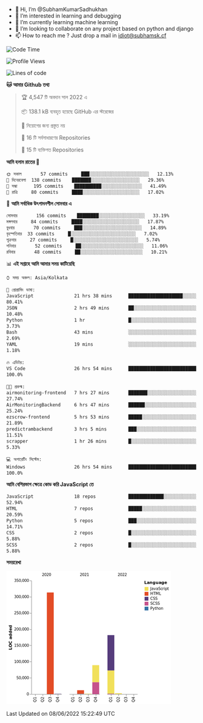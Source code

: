 - 👋 Hi, I’m @SubhamKumarSadhukhan
- 👀 I’m interested in learning and debugging
- 🌱 I’m currently learning machine learning
- 💞️ I’m looking to collaborate on any project based on python and django
- 📫 How to reach me ?
      Just drop a mail in idiot@subhamsk.cf

<!---
SubhamKumarSadhukhan/SubhamKumarSadhukhan is a ✨ special ✨ repository because its `README.md` (this file) appears on your GitHub profile.
You can click the Preview link to take a look at your changes.
--->


<!--START_SECTION:waka-->
![Code Time](http://img.shields.io/badge/Code%20Time-556%20hrs%2020%20mins-blue)

![Profile Views](http://img.shields.io/badge/%E0%A6%AA%E0%A7%8D%E0%A6%B0%E0%A7%8B%E0%A6%AB%E0%A6%BE%E0%A6%87%E0%A6%B2%20%E0%A6%A6%E0%A6%B0%E0%A7%8D%E0%A6%B6%E0%A6%A8-61-blue)

![Lines of code](https://img.shields.io/badge/%E0%A6%B9%E0%A7%8D%E0%A6%AF%E0%A6%BE%E0%A6%B2%E0%A7%8B%20%E0%A6%93%E0%A6%AF%E0%A6%BC%E0%A6%BE%E0%A6%B0%E0%A7%8D%E0%A6%B2%E0%A7%8D%E0%A6%A1%20%E0%A6%A5%E0%A7%87%E0%A6%95%E0%A7%87%20%E0%A6%86%E0%A6%AE%E0%A6%BF%20%E0%A6%B2%E0%A6%BF%E0%A6%96%E0%A7%87%E0%A6%9B%E0%A6%BF-600%20Thousand%20%E0%A6%95%E0%A7%8B%E0%A6%A1%E0%A7%87%E0%A6%B0%20%E0%A6%B2%E0%A6%BE%E0%A6%87%E0%A6%A8-blue)

**🐱 আমার Github তথ্য** 

> 🏆 4,547 টি অবদান সাল 2022 এ
 > 
> 📦 138.1 kB ব্যবহৃত হয়েছে GitHub এর স্টরেজের 
 > 
> 🚫 নিয়োগের জন্য প্রস্তুত নয়
 > 
> 📜 16 টি সর্বসাধারণের Repositories 
 > 
> 🔑 15 টি ব্যক্তিগত Repositories  
 > 
**আমি হলাম রাতের 🦉** 

```text
🌞 সকাল       57 commits     ███░░░░░░░░░░░░░░░░░░░░░░   12.13% 
🌆 দিনেরবেলা  138 commits    ███████░░░░░░░░░░░░░░░░░░   29.36% 
🌃 সন্ধা      195 commits    ██████████░░░░░░░░░░░░░░░   41.49% 
🌙 রাত্রি     80 commits     ████░░░░░░░░░░░░░░░░░░░░░   17.02%

```
📅 **আমি সর্বাধিক উৎপাদনশীল সোমবার এ** 

```text
সোমবার       156 commits    ████████░░░░░░░░░░░░░░░░░   33.19% 
মঙ্গলবার     84 commits     ████░░░░░░░░░░░░░░░░░░░░░   17.87% 
বুধবার       70 commits     ███░░░░░░░░░░░░░░░░░░░░░░   14.89% 
বৃহস্পতিবার  33 commits     █░░░░░░░░░░░░░░░░░░░░░░░░   7.02% 
শুক্রবার     27 commits     █░░░░░░░░░░░░░░░░░░░░░░░░   5.74% 
শনিবার       52 commits     ██░░░░░░░░░░░░░░░░░░░░░░░   11.06% 
রবিবার       48 commits     ██░░░░░░░░░░░░░░░░░░░░░░░   10.21%

```


📊 **এই সপ্তাহে আমি আমার সময় কাটিয়েছি** 

```text
⌚︎ সময় অঞ্চল: Asia/Kolkata

💬 প্রোগ্রামিং ভাষা: 
JavaScript               21 hrs 38 mins      ████████████████████░░░░░   80.41% 
JSON                     2 hrs 49 mins       ██░░░░░░░░░░░░░░░░░░░░░░░   10.48% 
Python                   1 hr                █░░░░░░░░░░░░░░░░░░░░░░░░   3.73% 
Bash                     43 mins             ░░░░░░░░░░░░░░░░░░░░░░░░░   2.69% 
YAML                     19 mins             ░░░░░░░░░░░░░░░░░░░░░░░░░   1.18%

🔥 এডিটর: 
VS Code                  26 hrs 54 mins      █████████████████████████   100.0%

🐱‍💻 প্রকল্ম: 
airmonitoring-frontend   7 hrs 27 mins       ███████░░░░░░░░░░░░░░░░░░   27.74% 
AirMonitoringBackend     6 hrs 47 mins       ██████░░░░░░░░░░░░░░░░░░░   25.24% 
ezscrow-frontend         5 hrs 53 mins       █████░░░░░░░░░░░░░░░░░░░░   21.89% 
predictrambackend        3 hrs 5 mins        ███░░░░░░░░░░░░░░░░░░░░░░   11.51% 
scrapper                 1 hr 26 mins        █░░░░░░░░░░░░░░░░░░░░░░░░   5.33%

💻 অপারেটিং সিস্টেম: 
Windows                  26 hrs 54 mins      █████████████████████████   100.0%

```

**আমি বেশিরভাগ ক্ষেত্রে কোড করি JavaScript তে** 

```text
JavaScript               18 repos            █████████████░░░░░░░░░░░░   52.94% 
HTML                     7 repos             █████░░░░░░░░░░░░░░░░░░░░   20.59% 
Python                   5 repos             ███░░░░░░░░░░░░░░░░░░░░░░   14.71% 
CSS                      2 repos             █░░░░░░░░░░░░░░░░░░░░░░░░   5.88% 
SCSS                     2 repos             █░░░░░░░░░░░░░░░░░░░░░░░░   5.88%

```


**সময়রেখা**

![Chart not found](https://raw.githubusercontent.com/SubhamKumarSadhukhan/SubhamKumarSadhukhan/main/charts/bar_graph.png) 


 Last Updated on 08/06/2022 15:22:49 UTC
<!--END_SECTION:waka-->
